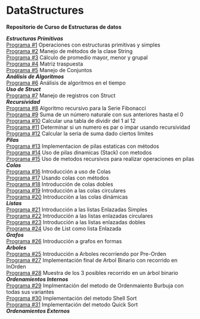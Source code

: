 # DataStructures
**Repositorio de Curso de Estructuras de datos**

***Estructuras Primitivas***  
[Programa #1](./Primitivas_Simples/Program.cs) Operaciones con estructuras primitivas y simples  
[Programa #2](./Manejo_String/Program.cs) Manejo de métodos de la clase String  
[Programa #3](./ArregloAlumnos/Program.cs) Cálculo de promedio mayor, menor y grupal  
[Programa #4](./Traspuesta/Program.cs) Matriz traspuesta  
[Programa #5](./ConjuntosHashSet/Program.cs) Manejo de Conjuntos  
***Análisis de Algoritmos***  
[Programa #6](./AnalisisAlgoritmos/Program.cs) Análisis de algoritmos en el tiempo  
***Uso de Struct***  
[Programa #7](./Registros/Program.cs) Manejo de registros con Struct  
***Recursividad***  
[Programa #8](./RecursividadDirecta/Program.cs) Algoritmo recursivo para la Serie Fibonacci  
[Programa #9](./Suma_Recursiva/Program.cs) Suma de un número naturale con sus anteriores hasta el 0  
[Programa #10](./DividirRecursivaIndirecta/Program.cs) Calcular una tabla de dividir del 1 al 12  
[Programa #11](./ParImparRecursivoIndirecto/Program.cs) Determinar si un numero es par o impar usando recursividad  
[Programa #12](./SerieSumaRecursivaIndirecta/Program.cs) Calcular la seria de suma dado ciertos limites  
***Pilas***  
[Programa #13](./Pila_Estatica_Estudiantes/Program.cs) Implementacion de pilas estaticas con métodos  
[Programa #14](./Pilas_Stack/Program.cs) Uso de pilas dinamicas (Stack) con metodos  
[Programa #15](./PilasRecursivas/Program.cs) Uso de metodos recursivos para realizar operaciones en pilas  
***Colas***  
[Programa #16](./ColaSimple/Program.cs) Introducción a uso de Colas  
[Programa #17](./ColaMetodos/Program.cs) Usando colas con métodos  
[Programa #18](./ColaDoble/Program.cs) Introducción de colas dobles  
[Programa #19](./ColaCircular/Program.cs) Introducción a las colas circulares  
[Programa #20](./ColaDinamica/Program.cs) Introducción a las colas dinámicas  
***Listas***  
[Programa #21](./ListasEnlazadasSimples/Program.cs) Introducción a las listas Enlazadas Simples  
[Programa #22](./ListaEnlazadaCircular/Program.cs) Introducción a las listas enlazadas circulares  
[Programa #23](./ListaEnlazadaDoble/Program.cs) Introducción a las listas enlazadas dobles  
[Programa #24](./ListaEnlazadaList/Program.cs) Uso de List<T> como lista Enlazada  
***Grafos***  
[Programa #26](./Grafos/Program.cs) Introducción a grafos en formas  
***Arboles***  
[Programa #25](./Arbol/Program.cs) Introducción a Arboles recorriendo por Pre-Orden  
[Programa #27](./ArbolBuscarEliminar/Program.cs) Implementación final de Arbol Binario con recorrido en InOrden  
[Programa #28](./ArbolRecorridos/Program.cs) Muestra de los 3 posibles recorrido en un árbol binario  
***Ordenamientos Internos***  
[Programa #29](./BurbujaVariantes/Program.cs) Implmentación del metodo de Ordenmaiento Burbuja con todas sus variantes  
[Programa #30](./ShellSort/Program.cs) Implementación del metodo Shell Sort  
[Programa #31](./QuickSort/Program.cs) Implementación del metodo Quick Sort  
***Ordenamientos Externos***  
